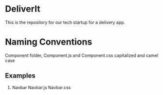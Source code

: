 # DeliverIt
This is the repository for our tech startup for a delivery app. 

Naming Conventions
==================
Component folder, Component.js and Component.css capitalized and camel case
## Examples
1. Navbar
   Navbar.js
   Navbar.css
